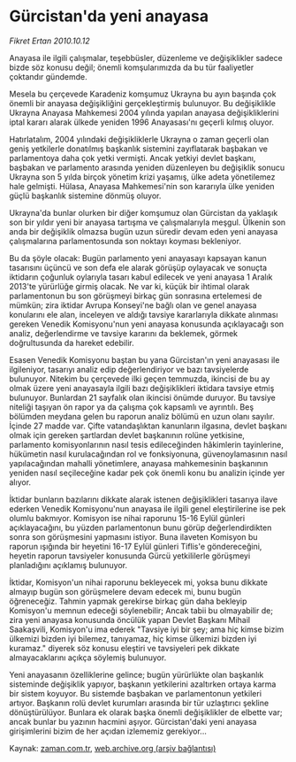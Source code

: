 # Gürcistan'da yeni anayasa

*Fikret Ertan 2010.10.12*

<td class="news-spot">
<p>Anayasa ile ilgili çalışmalar, teşebbüsler, düzenleme ve değişiklikler sadece bizde söz konusu değil; önemli komşularımızda da bu tür faaliyetler çoktandır gündemde.</p>
<p><p>Mesela bu çerçevede Karadeniz komşumuz Ukrayna bu ayın başında çok önemli bir anayasa değişikliğini gerçekleştirmiş bulunuyor. Bu değişiklikle Ukrayna Anayasa Mahkemesi 2004 yılında yapılan anayasa değişikliklerini iptal kararı alarak ülkede yeniden 1996 Anayasası'nı geçerli kılmış oluyor.
<p>Hatırlatalım, 2004 yılındaki değişikliklerle Ukrayna o zaman geçerli olan geniş yetkilerle donatılmış başkanlık sistemini zayıflatarak başbakan ve parlamentoya daha çok yetki vermişti. Ancak yetkiyi devlet başkanı, başbakan ve parlamento arasında yeniden düzenleyen bu değişiklik sonucu Ukrayna son 5 yılda birçok yönetim krizi yaşamış, ülke adeta yönetilemez hale gelmişti. Hülasa, Anayasa Mahkemesi'nin son kararıyla ülke yeniden güçlü başkanlık sistemine dönmüş oluyor.
<p>Ukrayna'da bunlar olurken bir diğer komşumuz olan Gürcistan da yaklaşık son bir yıldır yeni bir anayasa tartışma ve çalışmalarıyla meşgul. Ülkenin son anda bir değişiklik olmazsa bugün uzun süredir devam eden yeni anayasa çalışmalarına parlamentosunda son noktayı koyması bekleniyor.
<p>Bu da şöyle olacak: Bugün parlamento yeni anayasayı kapsayan kanun tasarısını üçüncü ve son defa ele alarak görüşüp oylayacak ve sonuçta iktidarın çoğunluk oylarıyla tasarı kabul edilecek ve yeni anayasa 1 Aralık 2013'te yürürlüğe girmiş olacak. Ne var ki, küçük bir ihtimal olarak parlamentonun bu son görüşmeyi birkaç gün sonrasına ertelemesi de mümkün; zira iktidar Avrupa Konseyi'ne bağlı olan ve genel anayasa konularını ele alan, inceleyen ve aldığı tavsiye kararlarıyla dikkate alınması gereken Venedik Komisyonu'nun yeni anayasa konusunda açıklayacağı son analiz, değerlendirme ve tavsiye kararını da beklemek, görmek doğrultusunda da hareket edebilir.
<p>Esasen Venedik Komisyonu baştan bu yana Gürcistan'ın yeni anayasası ile ilgileniyor, tasarıyı analiz edip değerlendiriyor ve bazı tavsiyelerde bulunuyor. Nitekim bu çerçevede ilki geçen temmuzda, ikincisi de bu ay olmak üzere yeni anayasayla ilgili bazı değişiklikleri iktidara tavsiye etmiş bulunuyor. Bunlardan 21 sayfalık olan ikincisi önümde duruyor. Bu tavsiye niteliği taşıyan ön rapor ya da çalışma çok kapsamlı ve ayrıntılı. Beş bölümden meydana gelen bu raporun analiz bölümü en uzun olanı sayılır. İçinde 27 madde var. Çifte vatandaşlıktan kanunların ilgasına, devlet başkanı olmak için gereken şartlardan devlet başkanının rolüne yetkisine, parlamento komisyonlarının nasıl tesis edileceğinden hâkimlerin tayinlerine, hükümetin nasıl kurulacağından rol ve fonksiyonuna, güvenoylamasının nasıl yapılacağından mahalli yönetimlere, anayasa mahkemesinin başkanının yeniden nasıl seçileceğine kadar pek çok önemli konu bu analizin içinde yer alıyor.
<p>İktidar bunların bazılarını dikkate alarak istenen değişiklikleri tasarıya ilave ederken Venedik Komisyonu'nun anayasa ile ilgili genel eleştirilerine ise pek olumlu bakmıyor. Komisyon ise nihai raporunu 15-16 Eylül günleri açıklayacağını, bu yüzden parlamentonun bunu görüp değerlendirdikten sonra son görüşmesini yapmasını istiyor. Buna ilaveten Komisyon bu raporun ışığında bir heyetini 16-17 Eylül günleri Tiflis'e göndereceğini, heyetin raporun tavsiyeler konusunda Gürcü yetkililerle görüşmeyi planladığını açıklamış bulunuyor.
<p>İktidar, Komisyon'un nihai raporunu bekleyecek mi, yoksa bunu dikkate almayıp bugün son görüşmelere devam edecek mi, bunu bugün öğreneceğiz. Tahmin yapmak gerekirse birkaç gün daha bekleyip Komisyon'u memnun edeceği söylenebilir; Ancak tabii bu olmayabilir de; zira yeni anayasa konusunda öncülük yapan Devlet Başkanı Mihail Saakaşvili, Komisyon'u ima ederek "Tavsiye iyi bir şey; ama hiç kimse bizim ülkemizi bizden iyi bilemez, tanıyamaz, hiç kimse ülkemizi bizden iyi kuramaz." diyerek söz konusu eleştiri ve tavsiyeleri pek dikkate almayacaklarını açıkça söylemiş bulunuyor.
<p>Yeni anayasanın özelliklerine gelince; bugün yürürlükte olan başkanlık sisteminde değişiklik yapıyor, başkanın yetkilerini azaltırken ortaya karma bir sistem koyuyor. Bu sistemde başbakan ve parlamentonun yetkileri artıyor. Başkanın rolü devlet kurumları arasında bir tür uzlaştırıcı şekline dönüştürülüyor. Bunlara ek olarak başka önemli değişiklikler de elbette var; ancak bunlar bu yazının hacmini aşıyor. Gürcistan'daki yeni anayasa girişimlerini bizim de her açıdan izlememiz gerekiyor... </p>
<a href="http://web.archive.org/web/20101201020817/mailto:f.ertan@zaman.com.tr">
</a></p></p></p></p></p></p></p></p></td>

Kaynak: [zaman.com.tr](http://zaman.com.tr/yazar.do?yazino=1038974), [web.archive.org (arşiv bağlantısı)](http://web.archive.org/web/20101201020817/http://zaman.com.tr/yazar.do?yazino=1038974)
